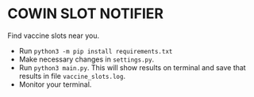 # COWIN SLOT NOTIFIER

Find vaccine slots near you.

- Run `python3 -m pip install requirements.txt`
- Make necessary changes in `settings.py`.
- Run `python3 main.py`. This will show results on terminal and save that results in file `vaccine_slots.log`.
- Monitor your terminal.